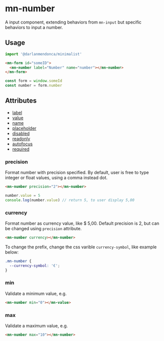# mn-number

A input component, extending behaviors from `mn-input` but specific behaviors to input a number.

## Usage

```js
import '@darlanmendonca/minimalist'
```

```html
<mn-form id="someID">
  <mn-number label="Number" name="number"></mn-number>
</mn-form>
```

```js
const form = window.someId
const number = form.number
```

## Attributes

- [label](../input/#label)
- [value](../input/#value)
- [name](../input/#name)
- [placeholder](../input/#placeholder)
- [disabled](../input/#disabled)
- [readonly](../input/#readonly)
- [autofocus](../input/#autofocus)
- [required](../input/#required)

### precision

Format number with precision specified. By default, user is free to type integer or float values, using a comma instead dot.

```html
<mn-number precision="2"></mn-number>
```

```js
number.value = 5
console.log(number.value) // return 5, to user display 5,00
```

### currency

Format number as currency value, like $ 5,00. Default precision is 2, but can be changed using `precision` attribute.

```html
<mn-number currency></mn-number>
```

To change the prefix, change the css varible `currency-symbol`, like example below:

```css
.mn-number {
  --currency-symbol: '€';
}
```

### min

Validate a minimum value, e.g.

```html
<mn-number min="0"></mn-value>
```

### max

Validate a maximum value, e.g.

```html
<mn-number max="10"></mn-number>
```
